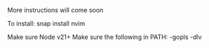 More instructions will come soon

To install:
snap install nvim


Make sure Node v21+
Make sure the following in PATH:
-gopls
-dlv
